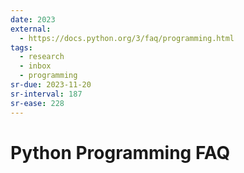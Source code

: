 ```yaml
---
date: 2023
external:
  - https://docs.python.org/3/faq/programming.html
tags:
  - research
  - inbox
  - programming
sr-due: 2023-11-20
sr-interval: 187
sr-ease: 228
---
```


# Python Programming FAQ
